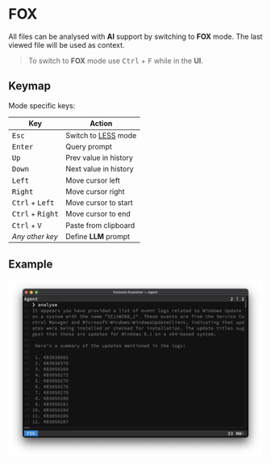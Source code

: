 # FOX
All files can be analysed with **AI** support by switching to **FOX** mode. The last viewed file will be used as context.

> To switch to **FOX** mode use <kbd>Ctrl</kbd> + <kbd>F</kbd> while in the **UI**.

## Keymap
Mode specific keys:

| Key                                | Action                         |
|------------------------------------|--------------------------------|
| <kbd>Esc</kbd>                     | Switch to [LESS](less.md) mode |
| <kbd>Enter</kbd>                   | Query prompt                   |
| <kbd>Up</kbd>                      | Prev value in history          |
| <kbd>Down</kbd>                    | Next value in history          |
| <kbd>Left</kbd>                    | Move cursor left               |
| <kbd>Right</kbd>                   | Move cursor right              |
| <kbd>Ctrl</kbd> + <kbd>Left</kbd>  | Move cursor to start           |
| <kbd>Ctrl</kbd> + <kbd>Right</kbd> | Move cursor to end             |
| <kbd>Ctrl</kbd> + <kbd>V</kbd>     | Paste from clipboard           |
| *Any other key*                    | Define **LLM** prompt          |

## Example
![](../../../../img/ui/modes/fox.png "FOX")
